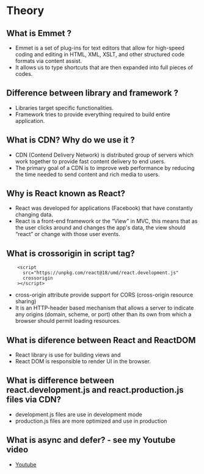 # Theory 

## What is Emmet ?

- Emmet is a set of plug-ins for text editors that allow for high-speed coding and editing in HTML, XML, XSLT, and other structured code formats via content assist.
- It allows us to type shortcuts that are then expanded into full pieces of codes.

## Difference between library and framework ?

- Libraries target specific functionalities.
- Framework tries to provide everything required to build entire application.

## What is CDN? Why do we use it ?

- CDN (Contend Delivery Network) is distributed group of servers which work together to provide fast content delivery to end users.
- The primary goal of a CDN is to improve web performance by reducing the time needed to send content and rich media to users.

## Why is React known as React?

- React was developed for applications (Facebook) that have constantly changing data.
- React is a front-end framework or the “View” in MVC, this means that as the user clicks around and changes the app's data, the view should “react” or change with those user events.

## What is crossorigin in script tag?

```
    <script
      src="https://unpkg.com/react@18/umd/react.development.js"
      crossorigin
    ></script>
```

- cross-origin attribute provide support for CORS (cross-origin resource sharing)
- It is an HTTP-header based mechanism that allows a server to indicate any origins (domain, scheme, or port) other than its own from which a browser should permit loading resources. 

## What is diference between React and ReactDOM

- React library is use for building views and
- React DOM is responsible to render UI in the browser.

## What is difference between react.development.js and react.production.js files via CDN?

- development.js files are use in development mode
- production.js files are more optimized and use in production

## What is async and defer? - see my Youtube video

- [Youtube](https://www.youtube.com/watch?v=IrHmpdORLu8)
